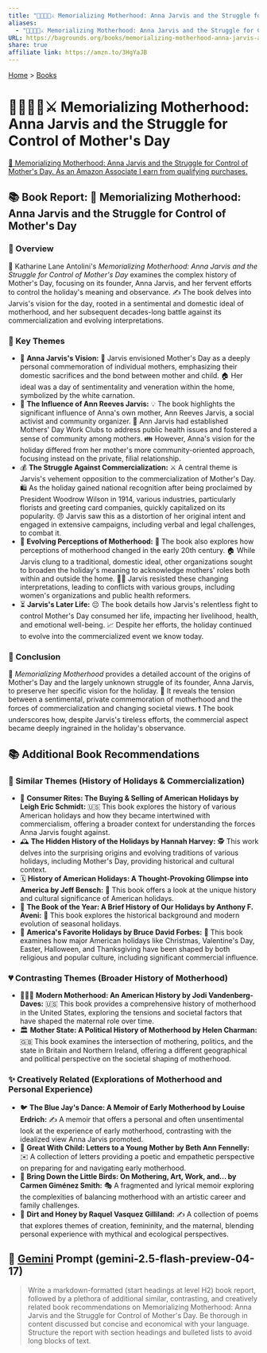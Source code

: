 ```yaml
---
title: "💐👩‍👧‍👦⚔️ Memorializing Motherhood: Anna Jarvis and the Struggle for Control of Mother's Day"
aliases:
  - "💐👩‍👧‍👦⚔️ Memorializing Motherhood: Anna Jarvis and the Struggle for Control of Mother's Day"
URL: https://bagrounds.org/books/memorializing-motherhood-anna-jarvis-and-the-struggle-for-control-of-mothers-day
share: true
affiliate link: https://amzn.to/3HgYaJB
---
```

[Home](../index.md) > [Books](./index.md)  
# 💐👩‍👧‍👦⚔️ Memorializing Motherhood: Anna Jarvis and the Struggle for Control of Mother's Day  
[🛒 Memorializing Motherhood: Anna Jarvis and the Struggle for Control of Mother's Day. As an Amazon Associate I earn from qualifying purchases.](https://amzn.to/3HgYaJB)  
  
## 📚 Book Report: 💐 Memorializing Motherhood: Anna Jarvis and the Struggle for Control of Mother's Day  
  
### 🔎 Overview  
  
📖 Katharine Lane Antolini's *Memorializing Motherhood: Anna Jarvis and the Struggle for Control of Mother's Day* examines the complex history of Mother's Day, focusing on its founder, Anna Jarvis, and her fervent efforts to control the holiday's meaning and observance. ✍️ The book delves into Jarvis's vision for the day, rooted in a sentimental and domestic ideal of motherhood, and her subsequent decades-long battle against its commercialization and evolving interpretations.  
  
### 📌 Key Themes  
  
* 💐 **Anna Jarvis's Vision:** 💭 Jarvis envisioned Mother's Day as a deeply personal commemoration of individual mothers, emphasizing their domestic sacrifices and the bond between mother and child. 🏠 Her ideal was a day of sentimentality and veneration within the home, symbolized by the white carnation.  
* 👵 **The Influence of Ann Reeves Jarvis:** 💡 The book highlights the significant influence of Anna's own mother, Ann Reeves Jarvis, a social activist and community organizer. 🏥 Ann Jarvis had established Mothers' Day Work Clubs to address public health issues and fostered a sense of community among mothers. 👪 However, Anna's vision for the holiday differed from her mother's more community-oriented approach, focusing instead on the private, filial relationship.  
* 💰 **The Struggle Against Commercialization:** ⚔️ A central theme is Jarvis's vehement opposition to the commercialization of Mother's Day. 🛍️ As the holiday gained national recognition after being proclaimed by President Woodrow Wilson in 1914, various industries, particularly florists and greeting card companies, quickly capitalized on its popularity. 😠 Jarvis saw this as a distortion of her original intent and engaged in extensive campaigns, including verbal and legal challenges, to combat it.  
* 🔄 **Evolving Perceptions of Motherhood:** 🤰 The book also explores how perceptions of motherhood changed in the early 20th century. 🏠 While Jarvis clung to a traditional, domestic ideal, other organizations sought to broaden the holiday's meaning to acknowledge mothers' roles both within and outside the home. 🙅‍♀️ Jarvis resisted these changing interpretations, leading to conflicts with various groups, including women's organizations and public health reformers.  
* ⏳ **Jarvis's Later Life:** 😔 The book details how Jarvis's relentless fight to control Mother's Day consumed her life, impacting her livelihood, health, and emotional well-being. 📈 Despite her efforts, the holiday continued to evolve into the commercialized event we know today.  
  
### 📝 Conclusion  
  
📑 *Memorializing Motherhood* provides a detailed account of the origins of Mother's Day and the largely unknown struggle of its founder, Anna Jarvis, to preserve her specific vision for the holiday. 🤔 It reveals the tension between a sentimental, private commemoration of motherhood and the forces of commercialization and changing societal views. ❗ The book underscores how, despite Jarvis's tireless efforts, the commercial aspect became deeply ingrained in the holiday's observance.  
  
## 📚 Additional Book Recommendations  
  
### 🤝 Similar Themes (History of Holidays & Commercialization)  
  
* 🛒 **Consumer Rites: The Buying & Selling of American Holidays by Leigh Eric Schmidt:** 🇺🇸 This book explores the history of various American holidays and how they became intertwined with commercialism, offering a broader context for understanding the forces Anna Jarvis fought against.  
* 🕰️ **The Hidden History of the Holidays by Hannah Harvey:** 🕵️ This work delves into the surprising origins and evolving traditions of various holidays, including Mother's Day, providing historical and cultural context.  
* 🗓️ **History of American Holidays: A Thought-Provoking Glimpse into America by Jeff Bensch:** 👀 This book offers a look at the unique history and cultural significance of American holidays.  
* 🎉 **The Book of the Year: A Brief History of Our Holidays by Anthony F. Aveni:** 📅 This book explores the historical background and modern evolution of seasonal holidays.  
* 🎁 **America's Favorite Holidays by Bruce David Forbes:** 🎅 This book examines how major American holidays like Christmas, Valentine's Day, Easter, Halloween, and Thanksgiving have been shaped by both religious and popular culture, including significant commercial influence.  
  
### 💔 Contrasting Themes (Broader History of Motherhood)  
  
* 👩‍👧‍👦 **Modern Motherhood: An American History by Jodi Vandenberg-Daves:** 🇺🇸 This book provides a comprehensive history of motherhood in the United States, exploring the tensions and societal factors that have shaped the maternal role over time.  
* 🏛️ **Mother State: A Political History of Motherhood by Helen Charman:** 🇬🇧 This book examines the intersection of mothering, politics, and the state in Britain and Northern Ireland, offering a different geographical and political perspective on the societal shaping of motherhood.  
  
### ✨ Creatively Related (Explorations of Motherhood and Personal Experience)  
  
* 🐦 **The Blue Jay's Dance: A Memoir of Early Motherhood by Louise Erdrich:** ✍️ A memoir that offers a personal and often unsentimental look at the experience of early motherhood, contrasting with the idealized view Anna Jarvis promoted.  
* 💌 **Great With Child: Letters to a Young Mother by Beth Ann Fennelly:** ✉️ A collection of letters providing a poetic and empathetic perspective on preparing for and navigating early motherhood.  
* 🐣 **Bring Down the Little Birds: On Mothering, Art, Work, and... by Carmen Giménez Smith:** 🎭 A fragmented and lyrical memoir exploring the complexities of balancing motherhood with an artistic career and family challenges.  
* 🍯 **Dirt and Honey by Raquel Vasquez Gilliland:** ✍️ A collection of poems that explores themes of creation, femininity, and the maternal, blending personal experience with mythical and ecological perspectives.  
  
## 💬 [Gemini](../software/gemini.md) Prompt (gemini-2.5-flash-preview-04-17)  
> Write a markdown-formatted (start headings at level H2) book report, followed by a plethora of additional similar, contrasting, and creatively related book recommendations on Memorializing Motherhood: Anna Jarvis and the Struggle for Control of Mother's Day. Be thorough in content discussed but concise and economical with your language. Structure the report with section headings and bulleted lists to avoid long blocks of text.